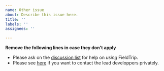 ```yaml
---
name: Other issue
about: Describe this issue here.
title: ''
labels: ''
assignees: ''

---
```


**Remove the following lines in case they don't apply**

- Please ask on the [discussion list](http://www.fieldtriptoolbox.org/discussion_list/) for help on _using_ FieldTrip.
- Please see [here](http://www.fieldtriptoolbox.org/about/) if you want to contact the lead developpers privately. 

